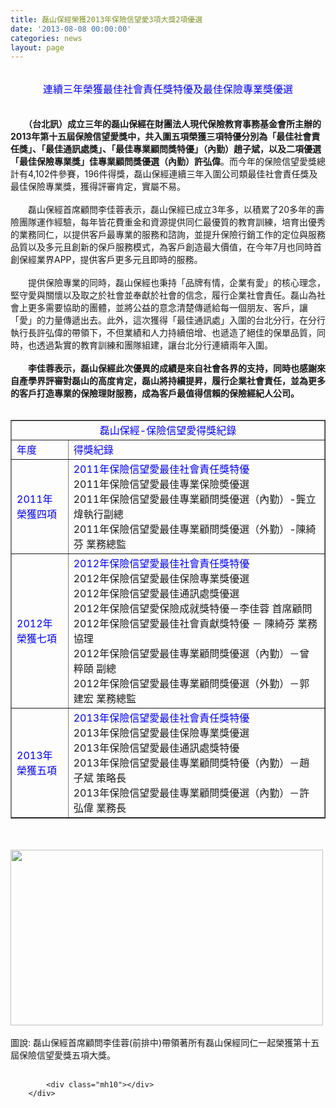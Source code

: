 ```yaml
---
title: 磊山保經榮獲2013年保險信望愛3項大獎2項優選
date: '2013-08-08 00:00:00'
categories: news
layout: page
---
```


<div class="text">
			<div>
	<div align="center">
		&nbsp;</div>
	<div align="center">
		<span style="color:#0000ff;"><span style="font-size:16px;">連續三年榮獲最佳社會責任獎特優及最佳保險專業獎優選</span></span></div>
	<div align="right">
		&nbsp; &nbsp; &nbsp; &nbsp; &nbsp; &nbsp; &nbsp; &nbsp; &nbsp; &nbsp; &nbsp; &nbsp; &nbsp; &nbsp; &nbsp; &nbsp; &nbsp; &nbsp; &nbsp; &nbsp; &nbsp; &nbsp; &nbsp;&nbsp;</div>
	<div align="right">
		&nbsp;</div>
	<div>
		　　<strong>（台北訊）成立三年的磊山保經在財團法人現代保險教育事務基金會<wbr>所主辦的2013年第十五屆保險信望愛獎中，<wbr>共入圍五項榮獲三項特優分別為「最佳社會責任獎」、「<wbr>最佳通訊處獎」、「最佳專業顧問獎特優」（內勤）趙子斌，<wbr>以及二項優選「最佳保險專業獎」佳專業顧問獎優選（內勤）<wbr>許弘偉</strong>。而今年的保險信望愛獎總計有4,102件參賽，196件<wbr>得獎，<wbr>磊山保經連續三年入圍公司類最佳社會責任獎及最佳保險專業獎，獲<wbr>得評審肯定，實屬不易。</div>
	<div>
		&nbsp;</div>
	<div>
		　　磊山保經首席顧問李佳蓉表示，磊山保經已成立3年多，以積累了2<wbr>0多年的壽險團隊運作經驗，<wbr>每年皆花費重金和資源提供同仁最優質的教育訓練，培育出優秀的業<wbr>務同仁，以提供客戶最專業的服務和諮詢，<wbr>並提升保險行銷工作的定位與服務品質以及多元且創新的保戶服務模<wbr>式，為客戶創造最大價值，在今年7月也同時首創保經業界APP，<wbr>提供客戶更多元且即時的服務。</div>
	<div>
		&nbsp;</div>
	<div>
		　　提供保險專業的同時，磊山保經也秉持「品牌有情，企業有愛」<wbr>的核心理念，堅守愛與關懷以及取之於社會並奉獻於社會的信念，<wbr>履行企業社會責任。磊山為社會上更多需要協助的團體，<wbr>並將公益的意念清楚傳遞給每一個朋友、客戶，讓「愛」<wbr>的力量傳遞出去。此外，這次獲得「最佳通訊處」入圍的台北分行，<wbr>在分行執行長許弘偉的帶領下，不但業績和人力持續倍增、<wbr>也遞造了絕佳的保單品質，同時，<wbr>也透過紮實的教育訓練和團隊組建，讓台北分行連續兩年入圍。</div>
	<div>
		&nbsp;</div>
	<div>
		<strong>　　李佳蓉表示，磊山保經此次優異的成績是來自社會各界的支持，<wbr>同時也感謝來自產學界評審對磊山的高度肯定，磊山將持續提昇，<wbr>履行企業社會責任，並為更多的客戶打造專業的保險理財服務，<wbr>成為客戶最值得信賴的保險經紀人公司。</strong></div>
	<div>
		&nbsp;</div>
	<table border="1" cellpadding="0" cellspacing="0">
		<tbody>
			<tr>
				<td colspan="2" style="width:574px;">
					<div align="center">
						<span style="color:#0000ff;">磊山保經-保險信望愛得獎紀錄</span></div>
				</td>
			</tr>
			<tr>
				<td style="width:83px;">
					<div>
						<span style="color:#0000ff;">年度</span></div>
				</td>
				<td style="width:491px;">
					<div>
						<span style="color:#0000ff;">得獎紀錄</span></div>
				</td>
			</tr>
			<tr>
				<td style="width:83px;">
					<div>
						<span style="color:#0000ff;">2011年</span></div>
					<div>
						<span style="color:#0000ff;">榮獲四項</span></div>
				</td>
				<td style="width:491px;">
					<div>
						<span style="color:#0000ff;">2011年保險信望愛最佳社會責任獎特優</span><br>
						2011年保險信望愛最佳專業保險奬優選<br>
						2011年保險信望愛最佳專業顧問獎優選（內勤）-龔立煒執行副<wbr>總<br>
						2011年保險信望愛最佳專業顧問獎優選（外勤）-陳綺芬&nbsp;業務總監</div>
				</td>
			</tr>
			<tr>
				<td style="width:83px;">
					<div>
						<span style="color:#0000ff;">2012年</span></div>
					<div>
						<span style="color:#0000ff;">榮獲七項</span></div>
				</td>
				<td style="width:491px;">
					<div>
						<span style="color:#0000ff;">2012年保險信望愛最佳社會責任獎特優</span><br>
						2012年保險信望愛最佳保險專業獎優選<br>
						2012年保險信望愛最佳通訊處獎優選<br>
						2012年保險信望愛保險成就獎特優－李佳蓉&nbsp;首席顧問<br>
						2012年保險信望愛最佳社會貢獻獎特優&nbsp;－&nbsp;陳綺芬&nbsp;業務協理<br>
						2012年保險信望愛最佳專業顧問獎優選（內勤）－曾粹頤&nbsp;副總<br>
						2012年保險信望愛最佳專業顧問獎優選（外勤）－郭建宏&nbsp;業務總監</div>
				</td>
			</tr>
			<tr>
				<td style="width:83px;">
					<div>
						<span style="color:#0000ff;">2013年</span></div>
					<div>
						<span style="color:#0000ff;">榮獲五項</span></div>
				</td>
				<td style="width:491px;">
					<div>
						<span style="color:#0000ff;">2013年保險信望愛最佳社會責任獎特優</span><br>
						2013年保險信望愛最佳保險專業獎優選</div>
					<div>
						2013年保險信望愛最佳通訊處獎特優<br>
						2013年保險信望愛最佳專業顧問獎特優（內勤）－趙子斌&nbsp;策略長<br>
						2013年保險信望愛最佳專業顧問獎優選（內勤）－許弘偉&nbsp;業務長</div>
				</td>
			</tr>
		</tbody>
	</table>
	<div>
		&nbsp;</div>
	<div>
		&nbsp;</div>
	<div>
		<img alt="" src="http://www.leishan.com.tw/UserFiles/images/%E7%A3%8A%E5%B1%B1%E6%96%B0%E8%81%9E/%E7%A3%8A%E5%B1%B1%E6%96%B0%E8%81%9E%E5%B0%8F%E5%9C%96/%E5%9C%96%E8%AA%AA%20%E7%A3%8A%E5%B1%B1%E4%BF%9D%E7%B6%93%E9%A6%96%E5%B8%AD%E9%A1%A7%E5%95%8F%E6%9D%8E%E4%BD%B3%E8%93%89(%E5%89%8D%E6%8E%92%E4%B8%AD)%E5%B8%B6%E9%A0%98%E8%91%97%E6%89%80%E6%9C%89%E7%A3%8A%E5%B1%B1%E4%BF%9D%E7%B6%93%E5%90%8C%E4%BB%81%E4%B8%80%E8%B5%B7%E6%A6%AE%E7%8D%B2%E7%AC%AC%E5%8D%81%E4%BA%94%E5%B1%86%E4%BF%9D%E9%9A%AA%E4%BF%A1%E6%9C%9B%E6%84%9B%E7%8D%8E%E4%BA%94%E9%A0%85%E5%A4%A7%E7%8D%8E%E3%80%82.jpg" style="width: 500px; height: 281px;"></div>
	<div>
		&nbsp;</div>
	<div>
		圖說:&nbsp;磊山保經首席顧問李佳蓉(前排中)帶領著所有磊山保經同仁一起榮<wbr>獲第十五屆保險信望愛獎五項大獎。</div>
</div>
<div>
	&nbsp;</div>

			<div class="mh10"></div>
		</div>